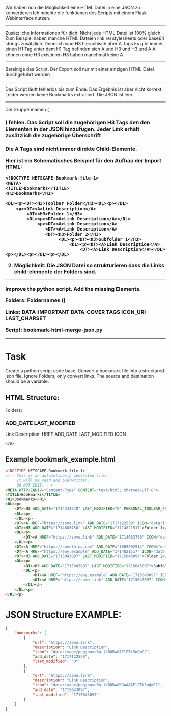Wir haben nun die Möglichkeit eine HTML Datei in eine JSON zu konvertieren
Ich möchte die funktionen des Scripts mit einem Flask Webinterface nutzen.

---

Zusätzliche Informationen für dich:
Nicht jede HTML Datei ist 100% gleich.
Zum Beispiel haben manche HTML Dateien link rel stylesheets oder base64 strings zusätzlich.
Dennoch sind H3 hierachisch über A Tags
Es gibt immer einen H1 Tag
unter dem H1 Tag befinden sich A und H3 und H3 und A
A können ohne H3 existieren
H3 haben manchmal keine A

---

Bereinige das Script.
Der Export soll nur mit einer einzigen HTML Datei durchgeführt werden

---

Das Script läuft fehlerlos bis zum Ende. Das Ergebnis ist aber nicht korrekt. Leider werden keine Bookmarks extrahiert. Die JSON ist leer.

---

Die Gruppennamen (<H3>) fehlen.
Das Script soll die zugehörigen H3 Tags den den Elementen in der JSON hinzufügen.
Jeder Link erhält zusätzlich die zugehörige Überschrift <H3>

Die A Tags sind nicht immer direkte Child-Elemente.

Hier ist ein Schematisches Beispiel für den Aufbau der Import HTML:
```
<!DOCTYPE NETSCAPE-Bookmark-file-1>
<META>
<TITLE>Bookmarks</TITLE>
<H1>Bookmarks</H1>

<DL><p><DT><H3>Toolbar Folder</H3><DL><p></DL>
    <p><DT><A>Link Description</A>
        <DT><H3>Folder 1</H3>
        <DL><p><DT><A>Link Description</A></DL>
            <p><DT><A>Link Description</A>
               <DT><A>Link Description</A>
               <DT><H3>Folder 2</H3>
                    <DL><p><DT><H3>Subfolder 1</H3>
                        <DL><p><DT><A>Link Description</A>
                            <DT><A>Link Description</A></DL><p></DL><p></DL><p></DL>
```

2. Möglichkeit:
Die JSON Datei so strukturieren dass die Links child-elemente der Folders sind.


---

Improve the python script.
Add the missing Elements.

Folders:
Foldernames (<H>)

Links:
DATA-IMPORTANT
DATA-COVER
TAGS
ICON_URI
LAST_CHARSET

Script:
bookmark-html-merge-json.py

---


# Task
Create a python script code base. 
Convert a bookmark file into a structured json file.
Ignore Folders, only convert links.
The source and destination should be a variable.

## HTML Structure:
Folders:
    <H3>
        ADD_DATE
        LAST_MODIFIED
    </H3>

Link Description:
    <A>
        HREF
        ADD_DATE
        LAST_MODIFIED
        ICON
        
    </A>
 
## Example bookmark_example.html
```html
<!DOCTYPE NETSCAPE-Bookmark-file-1>
<!-- This is an automatically generated file.
     It will be read and overwritten.
     DO NOT EDIT! -->
<META HTTP-EQUIV="Content-Type" CONTENT="text/html; charset=UTF-8">
<TITLE>Bookmarks</TITLE>
<H1>Bookmarks</H1>
<DL><p>
    <DT><H3 ADD_DATE="1714341278" LAST_MODIFIED="0" PERSONAL_TOOLBAR_FOLDER="true">Toolbar Folder</H3>
    <DL><p>
    </DL><p>
    <DT><A HREF="https://some.link" ADD_DATE="1717122539" ICON="data:image/png;base64,iVBORw0AElFTkSuQmCC">Link Description</A>
    <DT><H3 ADD_DATE="1714683750" LAST_MODIFIED="1714821517">Folder 1</H3>
    <DL><p>
        <DT><A HREF="https://some.link" ADD_DATE="1714683750" ICON="data:image/png;base64,iVBORw0KGgoAAAANSUhEUgAAAAASUVORK5CYII=">Link Description</A>
    </DL><p>
    <DT><A HREF="https://something.com" ADD_DATE="1665802514" ICON="data:image/png;base64,iVBORw0KGgoAAAANSUhEUgAA6oOCD0rfZHzAAAAAElFTkSuQmCC">Link Description</A>
    <DT><A HREF="https://any.example" ADD_DATE="1714821517" ICON="data:image/png;base64,iVBORmG4DeQn7o9XwoccgAAAABJRU5ErkJggg==">Link Description</A>
    <DT><H3 ADD_DATE="1715043097" LAST_MODIFIED="1715043097">Folder 2</H3>
    <DL><p>
        <DT><H3 ADD_DATE="1715043097" LAST_MODIFIED="1715043097">Subfolder 1</H3>
        <DL><p>
            <DT><A HREF="https://any.example" ADD_DATE="1715043097" ICON="data:image/png;base64,iVBORw0KGgoAv/dmPAbv2kmCC">Link Description</A>
            <DT><A HREF="https://some.link" ADD_DATE="1715043097" ICON="data:image/png;base64,iVBORw0KGAAAAElFTkSuQmCC">Link Description</A>
        </DL><p>
    </DL><p>
</DL><p>
```

# JSON Structure EXAMPLE:
```json
{
    "bookmarks": [
        {
            "url": "https://some.link",
            "description": "Link Description",
            "icon": "data:image/png;base64,iVBORw0AElFTkSuQmCC",
            "add_date": "1717122539",
            "last_modified": "0"
        },
        {
            "url": "https://some.link",
            "description": "Link Description",
            "icon": "data:image/png;base64,iVBORw0KGAAAAElFTkSuQmCC",
            "add_date": "1715043097",
            "last_modified": "1715043097"
        }
    ]
}
```

